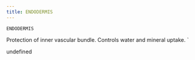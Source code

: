 ```yaml
---
title: ENDODERMIS
---
```

`ENDODERMIS`

Protection of inner vascular bundle.
Controls water and mineral uptake.
`

undefined